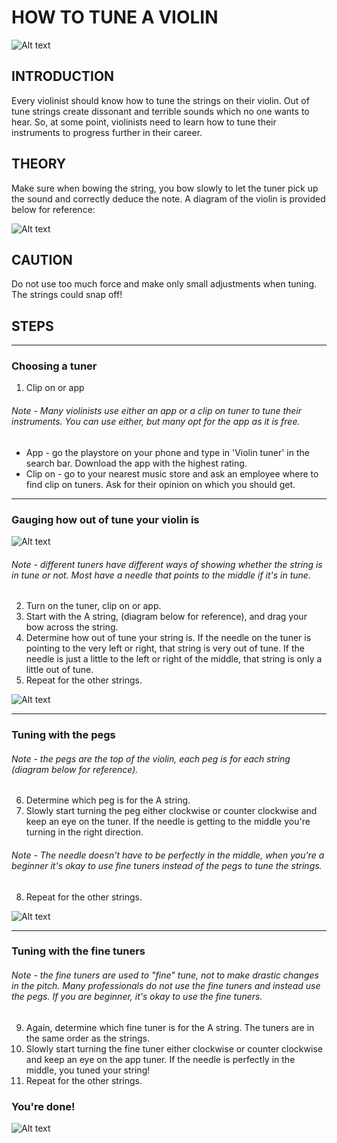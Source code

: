 # HOW TO TUNE A VIOLIN 
![Alt text](https://www.connollymusic.com/hs-fs/hubfs/How-Do-I-Create-Great-Sounds-Violin-Blog.jpg?width=760&name=How-Do-I-Create-Great-Sounds-Violin-Blog.jpg)

## INTRODUCTION 

Every violinist should know how to tune the strings on their violin. Out of tune strings create dissonant and terrible sounds which no one wants to hear. So, at some point, violinists need to learn how to tune their instruments to progress further in their career. 

## THEORY

Make sure when bowing the string, you bow slowly to let the tuner pick up the sound and correctly deduce the note. A diagram of the violin is provided below for reference:

![Alt text](https://i.pinimg.com/originals/e1/73/92/e17392e52f03cfffc2070308a81c1d7d.gif)

## CAUTION 

Do not use too much force and make only small adjustments when tuning. The strings could snap off!

## STEPS

---
### Choosing a tuner
1. Clip on or app
###### Note - Many violinists use either an app or a clip on tuner to tune their instruments. You can use either, but many opt for the app as it is free. 
* App - go the playstore on your phone and type in 'Violin tuner' in the search bar. Download the app with the highest rating. 
* Clip on - go to your nearest music store and ask an employee where to find clip on tuners. Ask for their opinion on which you should get. 

---
### Gauging how out of tune your violin is
![Alt text](https://image.winudf.com/v2/image1/Y29tLnQ0YS50dW5lci52aW9saW5fc2NyZWVuXzBfMTU1NTU1NDIwNF8wMzg/screen-0.jpg?fakeurl=1&type=.jpg)
###### Note - different tuners have different ways of showing whether the string is in tune or not. Most have a needle that points to the middle if it's in tune. 
2. Turn on the tuner, clip on or app.
3. Start with the A string, (diagram below for reference), and drag your bow across the string. 
4. Determine how out of tune your string is. If the needle on the tuner is pointing to the very left or right, that string is very out of tune. If the needle is just a little to the left or right of the middle, that string is only a little out of tune. 
5. Repeat for the other strings.

![Alt text](https://www.learntoplaymusic.com/blog/wp-content/uploads/2014/09/Violin-Open-String-Names.jpg)

---
### Tuning with the pegs 
###### Note - the pegs are the top of the violin, each peg is for each string (diagram below for reference).
6. Determine which peg is for the A string.
7. Slowly start turning the peg either clockwise or counter clockwise and keep an eye on the tuner. If the needle is getting to the middle you're turning in the right direction. 
###### Note - The needle doesn't have to be perfectly in the middle, when you're a beginner it's okay to use fine tuners instead of the pegs to tune the strings.
8. Repeat for the other strings.

![Alt text](https://store.fisherviolins.com/v/vspfiles/images/pegbox.jpg)

---
### Tuning with the fine tuners
###### Note - the fine tuners are used to "fine" tune, not to make drastic changes in the pitch. Many professionals do not use the fine tuners and instead use the pegs. If you are beginner, it's okay to use the fine tuners.  
9. Again, determine which fine tuner is for the A string. The tuners are in the same order as the strings. 
10. Slowly start turning the fine tuner either clockwise or counter clockwise and keep an eye on the app tuner. If the needle is perfectly in the middle, you tuned your string!
11. Repeat for the other strings.

### You're done!

![Alt text](https://media.giphy.com/media/4MHv5aIo6SI2A/giphy.gif)
